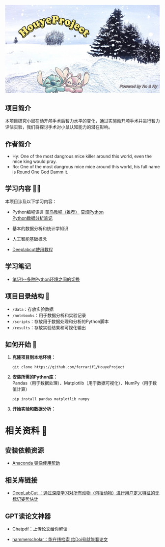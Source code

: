 ![背景图](https://github.com/ferrarif1/HouyeProject/raw/main/pictures/IMG_5072.PNG)

## 项目简介

本项目研究小鼠在动开颅手术后智力水平的变化，通过实施动开颅手术并进行智力评估实验，我们将探讨手术对小鼠认知能力的潜在影响。

## 作者简介
- Hy: One of the most dangrous mice killer around this world, even the mice king would pray.  
- Ro: One of the most dangrous mice mice around this world, his full name is Round One God Damm it.
## 学习内容 🧑‍🎓

本项目涉及以下学习内容：

- Python编程语言 [菜鸟教程（推荐）](https://www.runoob.com/python/python-tutorial.html)    [莫烦Python](https://mofanpy.com/tutorials/python-basic/interactive-python/)  
 [Python数据分析笔记](https://github.com/lijin-THU/notes-python)
  
- 基本的数据分析和统计学知识
- 人工智能基础概念
- [Deeplabcut使用教程](https://zhuanlan.zhihu.com/p/644945254?utm_psn=1703358396798038018)

## 学习笔记
- [笔记1--多种Python环境之间的切换](https://github.com/ferrarif1/HouyeProject/blob/main/%E7%AC%94%E8%AE%B0/Python_Env_exchange.md)


## 项目目录结构 📓

- `/data`：存放实验数据
- `/notebooks`：用于数据分析和实验记录
- `/scripts`：存放用于数据处理和分析的Python脚本
- `/results`：存放实验结果和可视化输出

## 如何开始 🚀

1. **克隆项目到本地环境：**
   ```
   git clone https://github.com/ferrarif1/HouyeProject
   ```

2. **安装所需的Python库：**  
   Pandas（用于数据处理）、Matplotlib（用于数据可视化）、NumPy（用于数值计算）
   ```
   pip install pandas matplotlib numpy
   ```

3. **开始实验和数据分析：**
   


# 相关资料 💾

## 安装依赖资源
- [Anaconda 镜像使用帮助](https://mirrors.tuna.tsinghua.edu.cn/help/anaconda/)


## 相关库链接 

- [DeepLabCut ：通过深度学习对所有动物（包括动物）进行用户定义特征的无标记姿势估计](https://github.com/DeepLabCut/DeepLabCut)

## GPT读论文神器
- [Chatpdf：上传论文给你解读](https://www.chatpdf.com/)

- [hammerscholar：能在线检索 给Doi号就能看论文](https://pdf.hammerscholar.net/)
